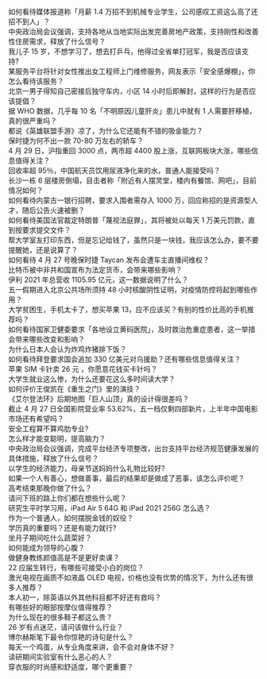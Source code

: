 如何看待媒体报道称「月薪 1.4 万招不到机械专业学生，公司感叹工资这么高了还招不到人」？  
中央政治局会议强调，支持各地从当地实际出发完善房地产政策，支持刚性和改善性住房需求，释放了什么信号？  
我儿子 15 岁，不想学习了，想去打乒乓，他得过全省单打冠军，我是否应该支持?  
某服务平台将针对女性推出女工程师上门维修服务，网友表示「安全感爆棚」，你怎么看待该服务？  
北京一男子得知自己密接后独守车内，小区 14 小时后即解封，这样的行为是否应该提倡？  
据 WHO 数据，几乎每 10 名「不明原因儿童肝炎」患儿中就有 1 人需要肝移植，真的很严重吗？  
都说《英雄联盟手游》凉了，为什么它还能有不错的吸金能力？  
保时捷为何不出一款 70-80 万左右的轿车？  
4 月 29 日，沪指重回 3000 点，两市超 4400 股上涨，互联网板块大涨，哪些信息值得关注？  
回收率超 95％，中国航天员饮用尿液净化来的水，普通人能接受吗？  
长沙一栋 6 层楼房倒塌，目击者称「附近有人摆灵堂，楼内有餐馆、网吧」，目前情况如何？  
如何看待内蒙古一银行招聘，要求入围者需存入 1000 万，回应称招的是资源型人才，随后公告火速被删？  
如何看待美国法官裁定特朗普「蔑视法庭罪」，其将被处以每天 1 万美元罚款，直到按要求提交文件？  
帮大学室友打印东西，但是忘记给钱了，虽然只是一块钱，我应该怎么办，要不要提醒她，还是说算了？  
如何看待 4 月 27 号晚保时捷 Taycan 发布会遭车主直播间维权？  
比特币被中非共和国宣布为法定货币，会带来哪些影响？  
伊利 2021 年总营收 1105.95 亿元，这一数据说明了什么？  
五一假期进入北京公共场所须持 48 小时核酸阴性证明，对疫情防控将起到哪些作用？  
大学贫困生，手机太卡了，想买苹果 13，应不应该买？有别的性价比高的手机推荐吗？  
如何看待国家卫健委要求「各地设立黄码医院」，及时救治危重症患者，这一举措会带来哪些改变和影响？  
为什么日本人会认为炸鸡炸猪排下饭？  
如何看待拜登要求国会追加 330 亿美元对乌援助？还有哪些信息值得关注？  
苹果 SIM 卡针卖 26 元 ，你愿意花钱买卡针吗？  
大学生就业这么惨，为什么还要花这么多时间读大学？  
如何评价王俊凯在《重生之门》里的演技？  
《艾尔登法环》后期地图「巨人山顶」真的设计得很差吗？  
截止 4 月 27 日全国影院营业率 53.62%，五一档仅剩四部新片，上半年中国电影市场还有希望吗？  
安全工程算不算鸡肋专业?  
怎么样才能变聪明，提高脑力？  
中央政治局会议强调，完成平台经济专项整改，出台支持平台经济规范健康发展的具体措施，释放了什么信号？  
以学生的经济能力，母亲节送妈妈什么礼物比较好?  
如果一个人有善心，想做善事，最后的结果却是做成了恶事，该怎么评价呢？  
高考结束那晚你做了什么？  
请问下班的路上你们都在想些什么呢？  
研究生平时学习用，iPad Air 5 64G 和 iPad 2021 256G 怎么选？  
作为一个普通人，如何摆脱金钱的奴役？  
学历真的重要吗？还是有能力就行?  
坐月子期间吃什么蔬菜好？  
如何能成为领导的心腹？  
做健身教练颜值高是不是更好卖课？  
22 应届生转行，有哪些可接受小白的岗位？  
激光电视在画质不如液晶 OLED 电视，价格也没有优势的情况下，为什么还有很多人推荐？  
本人初一，除英语以外其他科目都不好还有救吗？  
有哪些好的眼部按摩仪值得推荐？  
为什么现在的很多鞋子都这么贵？  
26 岁有点迷茫，请问该做什么行业？  
博尔赫斯笔下最令你惊艳的诗句是什么？  
每天一个鸡蛋，从专业角度来讲，会不会对身体不好？  
读研期间实验室有什么恶心的人？  
穿衣服的时尚感和舒适度，哪个更重要？  
